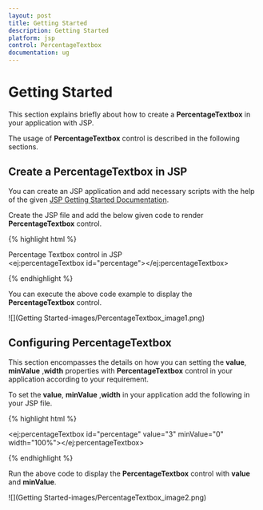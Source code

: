 ```yaml
---
layout: post
title: Getting Started
description: Getting Started
platform: jsp
control: PercentageTextbox
documentation: ug
---
```

# Getting Started

This section explains briefly about how to create a **PercentageTextbox** in your application with JSP.

The usage of **PercentageTextbox** control is described in the following sections.

## Create a PercentageTextbox in JSP
You can create an JSP application and add necessary scripts with the help of the given [JSP Getting Started Documentation](/jsp-docs/jsp/Getting-Started).


Create the JSP file and add the below given code to render **PercentageTextbox** control.

{% highlight html %}
      <div>Percentage Textbox control in JSP</div>
      <ej:percentageTextbox id="percentage"></ej:percentageTextbox>
      
{% endhighlight %}

You can execute the above code example to display the **PercentageTextbox** control.

![](Getting Started-images/PercentageTextbox_image1.png) 

## Configuring PercentageTextbox
This section encompasses the details on how you can setting the **value**, **minValue** ,**width** properties with **PercentageTextbox** control in your application according to your requirement.

To set the **value**, **minValue** ,**width** in your application add the following in your JSP file.

{% highlight html %}

<ej:percentageTextbox id="percentage" value="3" minValue="0" width="100%"></ej:percentageTextbox>

{% endhighlight %}

Run the above code to display the **PercentageTextbox** control with **value** and **minValue**.

![](Getting Started-images/PercentageTextbox_image2.png) 

